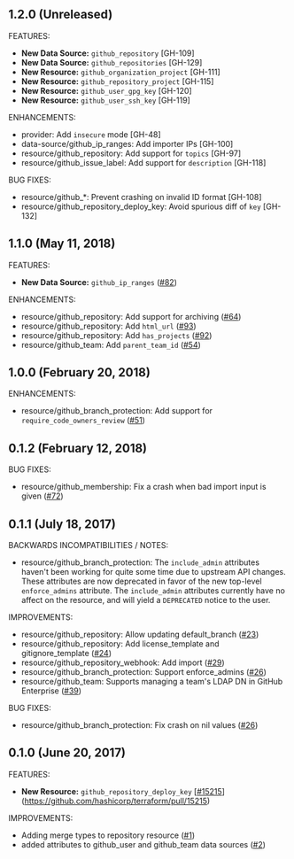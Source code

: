 ## 1.2.0 (Unreleased)

FEATURES:

* **New Data Source:** `github_repository` [GH-109]
* **New Data Source:** `github_repositories` [GH-129]
* **New Resource:** `github_organization_project` [GH-111]
* **New Resource:** `github_repository_project` [GH-115]
* **New Resource:** `github_user_gpg_key` [GH-120]
* **New Resource:** `github_user_ssh_key` [GH-119]

ENHANCEMENTS:

* provider: Add `insecure` mode [GH-48]
* data-source/github_ip_ranges: Add importer IPs [GH-100]
* resource/github_repository: Add support for `topics` [GH-97]
* resource/github_issue_label: Add support for `description` [GH-118]

BUG FIXES:

* resource/github_*: Prevent crashing on invalid ID format [GH-108]
* resource/github_repository_deploy_key: Avoid spurious diff of `key` [GH-132]

## 1.1.0 (May 11, 2018)

FEATURES:

* **New Data Source:** `github_ip_ranges` ([#82](https://github.com/terraform-providers/terraform-provider-github/issues/82))

ENHANCEMENTS:

* resource/github_repository: Add support for archiving ([#64](https://github.com/terraform-providers/terraform-provider-github/issues/64))
* resource/github_repository: Add `html_url` ([#93](https://github.com/terraform-providers/terraform-provider-github/issues/93))
* resource/github_repository: Add `has_projects` ([#92](https://github.com/terraform-providers/terraform-provider-github/issues/92))
* resource/github_team: Add `parent_team_id` ([#54](https://github.com/terraform-providers/terraform-provider-github/issues/54))

## 1.0.0 (February 20, 2018)

ENHANCEMENTS:

* resource/github_branch_protection: Add support for `require_code_owners_review` ([#51](https://github.com/terraform-providers/terraform-provider-github/issues/51))

## 0.1.2 (February 12, 2018)

BUG FIXES:

* resource/github_membership: Fix a crash when bad import input is given ([#72](https://github.com/terraform-providers/terraform-provider-github/issues/72))

## 0.1.1 (July 18, 2017)

BACKWARDS INCOMPATIBILITIES / NOTES:

* resource/github_branch_protection: The `include_admin` attributes haven't been working for quite some time due to upstream API changes. These attributes are now deprecated in favor of the new top-level `enforce_admins` attribute. The `include_admin` attributes currently have no affect on the resource, and will yield a `DEPRECATED` notice to the user. 

IMPROVEMENTS:

* resource/github_repository: Allow updating default_branch ([#23](https://github.com/terraform-providers/terraform-provider-github/issues/23))
* resource/github_repository: Add license_template and gitignore_template ([#24](https://github.com/terraform-providers/terraform-provider-github/issues/24))
* resource/github_repository_webhook: Add import ([#29](https://github.com/terraform-providers/terraform-provider-github/issues/29))
* resource/github_branch_protection: Support enforce_admins ([#26](https://github.com/terraform-providers/terraform-provider-github/issues/26))
* resource/github_team: Supports managing a team's LDAP DN in GitHub Enterprise ([#39](https://github.com/terraform-providers/terraform-provider-github/issues/39))

BUG FIXES: 

* resource/github_branch_protection: Fix crash on nil values ([#26](https://github.com/terraform-providers/terraform-provider-github/issues/26))

## 0.1.0 (June 20, 2017)

FEATURES:

* **New Resource:** `github_repository_deploy_key` [[#15215](https://github.com/terraform-providers/terraform-provider-github/issues/15215)](https://github.com/hashicorp/terraform/pull/15215)

IMPROVEMENTS:

* Adding merge types to repository resource ([#1](https://github.com/terraform-providers/terraform-provider-github/issues/1))
* added attributes to github_user and github_team data sources ([#2](https://github.com/terraform-providers/terraform-provider-github/issues/2))
